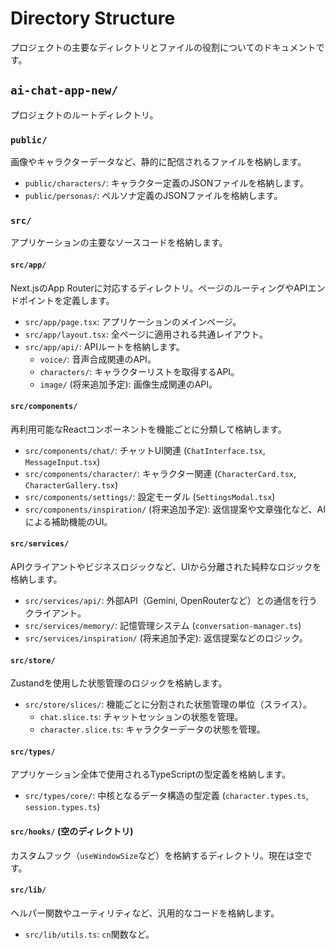 # Directory Structure

プロジェクトの主要なディレクトリとファイルの役割についてのドキュメントです。

## `ai-chat-app-new/`

プロジェクトのルートディレクトリ。

### `public/`

画像やキャラクターデータなど、静的に配信されるファイルを格納します。

*   `public/characters/`: キャラクター定義のJSONファイルを格納します。
*   `public/personas/`: ペルソナ定義のJSONファイルを格納します。

### `src/`

アプリケーションの主要なソースコードを格納します。

#### `src/app/`

Next.jsのApp Routerに対応するディレクトリ。ページのルーティングやAPIエンドポイントを定義します。

*   `src/app/page.tsx`: アプリケーションのメインページ。
*   `src/app/layout.tsx`: 全ページに適用される共通レイアウト。
*   `src/app/api/`: APIルートを格納します。
    *   `voice/`: 音声合成関連のAPI。
    *   `characters/`: キャラクターリストを取得するAPI。
    *   `image/` (将来追加予定): 画像生成関連のAPI。

#### `src/components/`

再利用可能なReactコンポーネントを機能ごとに分類して格納します。

*   `src/components/chat/`: チャットUI関連 (`ChatInterface.tsx`, `MessageInput.tsx`)
*   `src/components/character/`: キャラクター関連 (`CharacterCard.tsx`, `CharacterGallery.tsx`)
*   `src/components/settings/`: 設定モーダル (`SettingsModal.tsx`)
*   `src/components/inspiration/` (将来追加予定): 返信提案や文章強化など、AIによる補助機能のUI。

#### `src/services/`

APIクライアントやビジネスロジックなど、UIから分離された純粋なロジックを格納します。

*   `src/services/api/`: 外部API（Gemini, OpenRouterなど）との通信を行うクライアント。
*   `src/services/memory/`: 記憶管理システム (`conversation-manager.ts`)
*   `src/services/inspiration/` (将来追加予定): 返信提案などのロジック。

#### `src/store/`

Zustandを使用した状態管理のロジックを格納します。

*   `src/store/slices/`: 機能ごとに分割された状態管理の単位（スライス）。
    *   `chat.slice.ts`: チャットセッションの状態を管理。
    *   `character.slice.ts`: キャラクターデータの状態を管理。

#### `src/types/`

アプリケーション全体で使用されるTypeScriptの型定義を格納します。

*   `src/types/core/`: 中核となるデータ構造の型定義 (`character.types.ts`, `session.types.ts`)

#### `src/hooks/` (空のディレクトリ)

カスタムフック（`useWindowSize`など）を格納するディレクトリ。現在は空です。

#### `src/lib/`

ヘルパー関数やユーティリティなど、汎用的なコードを格納します。

*   `src/lib/utils.ts`: `cn`関数など。
